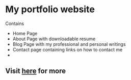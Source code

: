  # My portfolio website
 Contains
 - Home Page
 - About Page with downloadable resume 
 - Blog Page with my professional and personal writings
 - Contact page containing links on how to contact me
 - 
## Visit [here](https://tanav2202.github.io/index.html) for more

